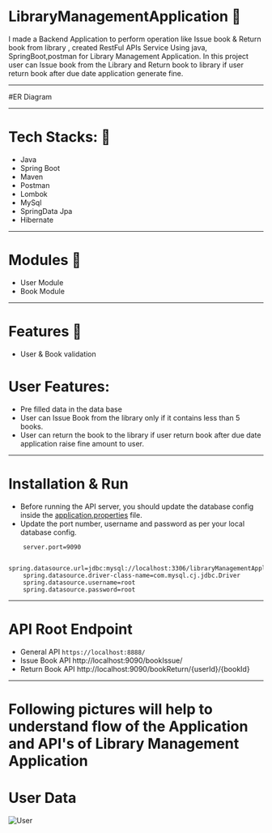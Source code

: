 # LibraryManagementApplication 🌱
I made a Backend Application to perform operation like Issue book & Return book from library , created RestFul APIs Service Using java, SpringBoot,postman for Library Management Application.
In this project user can Issue book from the Library and Return book to library if user return book after due date application generate fine.

___________________________________________________________________________________________________________________________________________________________

#ER Diagram

___________________________________________________________________________________________________________________________________________________________

# Tech Stacks: 🌱

* Java
* Spring Boot
* Maven
* Postman
* Lombok
* MySql
* SpringData Jpa
* Hibernate

___________________________________________________________________________________________________________________________________________________________

# Modules 🌱

* User Module
* Book Module

___________________________________________________________________________________________________________________________________________________________

# Features 🌱

* User & Book validation 

# User Features:

* Pre filled data in the data base
* User can Issue Book from the library only if it contains less than 5 books.
* User can return the book to the library if user return book after due date application raise fine amount to user.

___________________________________________________________________________________________________________________________________________________________

# Installation & Run

* Before running the API server, you should update the database config inside the [application.properties]() file. 
* Update the port number, username and password as per your local database config.

```
    server.port=9090

    spring.datasource.url=jdbc:mysql://localhost:3306/libraryManagementApplication
    spring.datasource.driver-class-name=com.mysql.cj.jdbc.Driver
    spring.datasource.username=root
    spring.datasource.password=root

```

___________________________________________________________________________________________________________________________________________________________

# API Root Endpoint

* General API  `https://localhost:8888/`
* Issue Book API http://localhost:9090/bookIssue/
* Return Book API http://localhost:9090/bookReturn/{userId}/{bookId}

___________________________________________________________________________________________________________________________________________________________

# Following pictures will help to understand flow of the Application and API's of Library Management Application

# User Data
![User](https://user-images.githubusercontent.com/101422764/216524757-f74c9d79-d5e0-4ff9-94c4-7a766490eea2.png)









